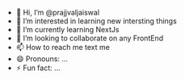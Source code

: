 - 👋 Hi, I’m @prajjvaljaiswal
- 👀 I’m interested in learning new intersting things
- 🌱 I’m currently learning NextJs
- 💞️ I’m looking to collaborate on any FrontEnd  
- 📫 How to reach me text me 
- 😄 Pronouns: ...
- ⚡ Fun fact: ...

<!---
prajjvaljaiswal/prajjvaljaiswal is a ✨ special ✨ repository because its `README.md` (this file) appears on your GitHub profile.
You can click the Preview link to take a look at your changes.
--->
